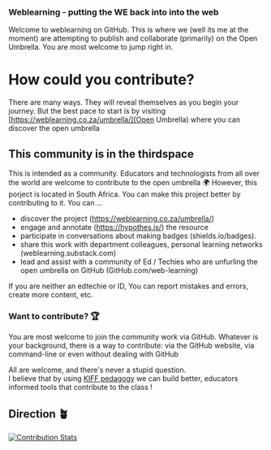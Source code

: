 ### Weblearning - putting the WE back into into the web

Welcome to weblearning on GitHub. This is where we (well its me at the moment) are attempting to publish and collaborate (primarily) on the Open Umbrella. You are most welcome to jump right in.

# How could you contribute?
There are many ways. They will reveal themselves as you begin your journey. But the best pace to start is by visiting [https://weblearning.co.za/umbrella/](Open Umbrella) where you can discover the open umbrella 

## This community is in the thirdspace
This is intended as a community. Educators and technologists from all
over the world are welcome to contribute to the open umbrella :earth_africa:
However, this porject is located in South Africa. You can make this project better by contributing to it.
You can ...
* discover the project (https://weblearning.co.za/umbrella/)
* engage and annotate (https://hypothes.is/) the resource
* participate in conversations about making badges (shields.io/badges). 
* share this work with department colleagues, personal learning networks (weblearning.substack.com)
* lead and assist with a community of Ed / Techies who are unfurling the open umbrella on GitHub (GitHub.com/web-learning)

If you are neither an edtechie or ID, You can report mistakes and errors, create more content, etc. 



### Want to contribute? :trophy:
You are most welcome to join the community work via GitHub. Whatever is your background, there is a
way to contribute: via the GitHub website, via command-line or even without
dealing with GitHub

All are welcome, and there's never a stupid question.   
I believe that by using [KIFF pedagogy](https://weblearning.co.za/blog/kiff/) we can build better, educators informed tools that contribute to the class !

## Direction :potted_plant:
 
[![Contribution Stats](https://github-contribution-stats.vercel.app/api/?username=Web-learning)](https://github.com/Web-learning/github-contribution-stats/)

